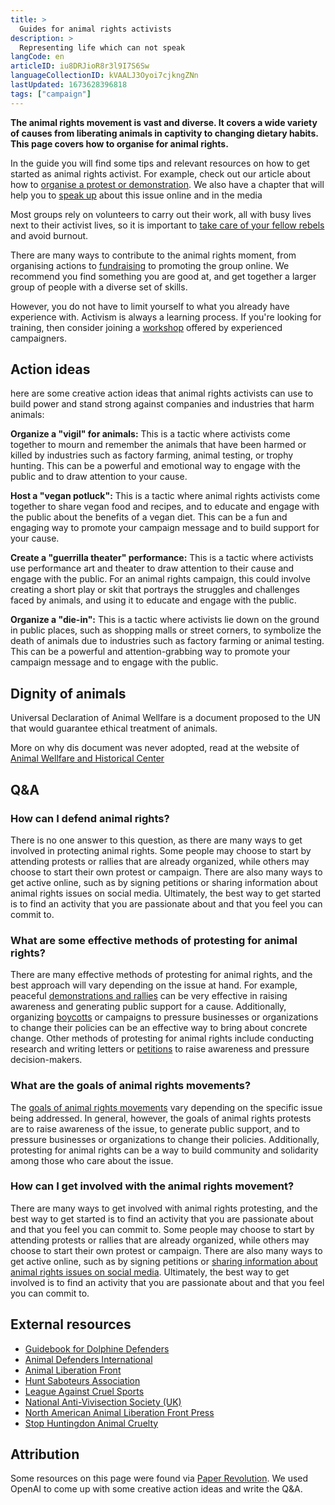 ```yaml
---
title: >
  Guides for animal rights activists
description: >
  Representing life which can not speak
langCode: en
articleID: iu8DRJioR8r3l9I7S6Sw
languageCollectionID: kVAALJ3Oyoi7cjkngZNn
lastUpdated: 1673628396818
tags: ["campaign"]
---
```


**The animal rights movement is vast and diverse. It covers a wide variety of causes from liberating animals in captivity to changing dietary habits. This page covers how to organise for animal rights.**

In the guide you will find some tips and relevant resources on how to get started as animal rights activist. For example, check out our article about how to [organise a protest or demonstration](/organising/protest). We also have a chapter that will help you to [speak up](/communication) about this issue online and in the media

Most groups rely on volunteers to carry out their work, all with busy lives next to their activist lives, so it is important to [take care of your fellow rebels](/wellbeing) and avoid burnout.

There are many ways to contribute to the animal rights moment, from organising actions to [fundraising](/organising/finance) to promoting the group online. We recommend you find something you are good at, and get together a larger group of people with a diverse set of skills.

However, you do not have to limit yourself to what you already have experience with. Activism is always a learning process. If you're looking for training, then consider joining a [workshop](/trainings) offered by experienced campaigners.

## Action ideas

here are some creative action ideas that animal rights activists can use to build power and stand strong against companies and industries that harm animals:

**Organize a "vigil" for animals:** This is a tactic where activists come together to mourn and remember the animals that have been harmed or killed by industries such as factory farming, animal testing, or trophy hunting. This can be a powerful and emotional way to engage with the public and to draw attention to your cause.

**Host a "vegan potluck":** This is a tactic where animal rights activists come together to share vegan food and recipes, and to educate and engage with the public about the benefits of a vegan diet. This can be a fun and engaging way to promote your campaign message and to build support for your cause.

**Create a "guerrilla theater" performance:** This is a tactic where activists use performance art and theater to draw attention to their cause and engage with the public. For an animal rights campaign, this could involve creating a short play or skit that portrays the struggles and challenges faced by animals, and using it to educate and engage with the public.

**Organize a "die-in":** This is a tactic where activists lie down on the ground in public places, such as shopping malls or street corners, to symbolize the death of animals due to industries such as factory farming or animal testing. This can be a powerful and attention-grabbing way to promote your campaign message and to engage with the public.

## Dignity of animals

Universal Declaration of Animal Wellfare is a document proposed to the UN that would guarantee ethical treatment of animals.

More on why dis document was never adopted, read at the website of [Animal Wellfare and Historical Center](https://www.animallaw.info/article/compromise-universal-declaration-animal-welfare-0)

## Q&A

### How can I defend animal rights?

There is no one answer to this question, as there are many ways to get involved in protecting animal rights. Some people may choose to start by attending protests or rallies that are already organized, while others may choose to start their own protest or campaign. There are also many ways to get active online, such as by signing petitions or sharing information about animal rights issues on social media. Ultimately, the best way to get started is to find an activity that you are passionate about and that you feel you can commit to.

### What are some effective methods of protesting for animal rights?

There are many effective methods of protesting for animal rights, and the best approach will vary depending on the issue at hand. For example, peaceful [demonstrations and rallies](/organising/protest) can be very effective in raising awareness and generating public support for a cause. Additionally, organizing [boycotts](/tactics/boycot) or campaigns to pressure businesses or organizations to change their policies can be an effective way to bring about concrete change. Other methods of protesting for animal rights include conducting research and writing letters or [petitions](/tactics/petition) to raise awareness and pressure decision-makers.

### What are the goals of animal rights movements?

The [goals of animal rights movements](/strategy/goals) vary depending on the specific issue being addressed. In general, however, the goals of animal rights protests are to raise awareness of the issue, to generate public support, and to pressure businesses or organizations to change their policies. Additionally, protesting for animal rights can be a way to build community and solidarity among those who care about the issue.

### How can I get involved with the animal rights movement?

There are many ways to get involved with animal rights protesting, and the best way to get started is to find an activity that you are passionate about and that you feel you can commit to. Some people may choose to start by attending protests or rallies that are already organized, while others may choose to start their own protest or campaign. There are also many ways to get active online, such as by signing petitions or [sharing information about animal rights issues on social media](/tools/social-media). Ultimately, the best way to get involved is to find an activity that you are passionate about and that you feel you can commit to.

## External resources

-   [Guidebook for Dolphine Defenders](https://www.dolphinproject.com/a-guidebook-for-dolphin-defenders/)
-   [Animal Defenders International](http://www.ad-international.org/adi_home/)
-   [Animal Liberation Front](http://www.animalliberationfront.com/)
-   [Hunt Saboteurs Association](http://www.huntsabs.org.uk/)
-   [League Against Cruel Sports](https://www.league.org.uk/)
-   [National Anti-Vivisection Society (UK)](http://www.navs.org.uk/home/)
-   [North American Animal Liberation Front Press](https://animalliberationpressoffice.org/NAALPO/)
-   [Stop Huntingdon Animal Cruelty](http://www.shac.net/)

## Attribution

Some resources on this page were found via [Paper Revolution](https://www.paperrevolution.org/library/). We used OpenAI to come up with some creative action ideas and write the Q&A.